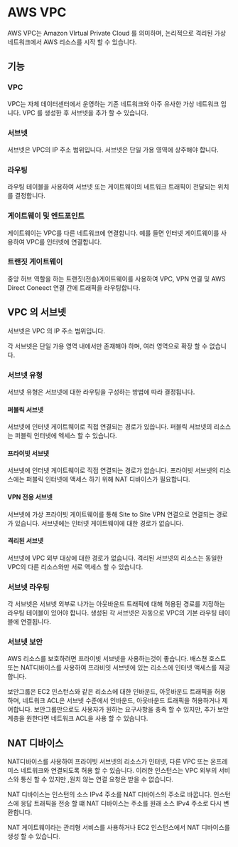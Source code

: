 # AWS VPC

AWS VPC는 Amazon VIrtual Private Cloud 를 의미하며, 논리적으로 격리된 가상 네트워크에서 AWS 리소스를 시작 할 수 있습니다. 

## 기능

### VPC 

VPC는 자체 데이터센터에서 운영하는 기존 네트워크와 아주 유사한 가상 네트워크 입니다. VPC 를 생성한 후 서브넷을 추가 할 수 있습니다.

### 서브넷

서브넷은 VPC의 IP 주소 범위입니다. 서브넷은 단일 가용 영역에 상주해야 합니다.

### 라우팅

라우팅 테이블을 사용하여 서브넷 또는 게이트웨이의 네트워크 트래픽이 전달되는 위치를 결정합니다.

### 게이트웨이 및 엔드포인트

게이트웨이는 VPC를 다른 네트워크에 연결합니다. 예를 들면 인터넷 게이트웨이를 사용하여 VPC를 인터넷에 연결합니다. 

### 트랜짓 게이트웨이

중앙 허브 역할을 하는 트랜짓(전송)게이트웨이를 사용하여 VPC, VPN 연결 및 AWS Direct Coneect 연결 간에 트래픽을 라우팅합니다. 

## VPC 의 서브넷

서브넷은 VPC 의 IP 주소 범위입니다. 

각 서브넷은 단일 가용 영역 내에서만 존재해야 하며, 여러 영역으로 확장 할 수 없습니다. 

### 서브넷 유형

서브넷 유형은 서브넷에 대한 라우팅을 구성하는 방법에 따라 결정됩니다.

#### 퍼블릭 서브넷

서브넷에 인터넷 게이트웨이로 직접 연결되는 경로가 있씁니다. 퍼블릭 서브넷의 리소스는 퍼블릭 인터넷에 엑세스 할 수 있습니다.

#### 프라이빗 서브넷

서브넷에 인터넷 게이트웨이로 직접 연결되는 경로가 없습니다. 프라이빗 서브넷의 리소스에는 퍼블릭 인터넷에 액세스 하기 위해 NAT 디바이스가 필요합니다.

#### VPN 전용 서브넷

서브넷에 가상 프라이빗 게이트웨이를 통해 Site to Site VPN 연결으로 연결되는 경로가 있습니다. 서브넷에는 인터넷 게이트웨이에 대한 경로가 없습니다.

#### 격리된 서브넷

서브넷에 VPC 외부 대상에 대한 경로가 없습니다. 격리된 서브넷의 리소스는 동일한 VPC의 다른 리소스와만 서로 액세스 할 수 있습니다. 

### 서브넷 라우팅

각 서브넷은 서브넷 외부로 나가는 아웃바운드 트래픽에 대해 허용된 경로를 지정하는 라우팅 테이블이 있어야 합니다. 생성된 각 서브넷은 자동으로 VPC의 기본 라우팅 테이블에 연결됩니다. 

### 서브넷 보안

AWS 리소스를 보호하려면 프라이빗 서브넷을 사용하는것이 좋습니다. 배스쳔 호스트 또는 NAT디바이스를 사용하여 프라비잇 서브넷에 있는 리소스에 인터넷 액세스를 제공합니다.

보안그룹은 EC2 인스턴스와 같은 리소스에 대한 인바운드, 아웃바운드 트래픽을 허용하며, 네트워크 ACL은 서브넷 수준에서 인바운드, 아웃바운드 트래픽을 허용하거나 제어합니다. 보안그룹만으로도 사용자가 원하는 요구사항을 충족 할 수 있지만, 추가 보안 계층을 원한다면 네트워크 ACL을 사용 할 수 있습니다. 

## NAT 디바이스

NAT디바이스를 사용하여 프라이빗 서브넷의 리소스가 인터넷, 다른 VPC 또는 온프레미스 네트워크와 연결되도록 허용 할 수 있습니다. 이러한 인스턴스는 VPC 외부의 서비스와 통신 할 수 있지만 ,원치 않는 연결 요청은 받을 수 없습니다.

NAT 디바이스는 인스턴의 소스 IPv4 주소를 NAT 디바이스의 주소로 바꿉니다. 인스턴스에 응답 트래픽을 전송 할 떄 NAT 디바이스는 주소를 원래 소스 IPv4 주소로 다시 변환합니다. 

NAT 게이트웨이라는 관리형 서비스를 사용하거나 EC2 인스턴스에서 NAT 디바이스를 생성 할 수 있습니다. 

